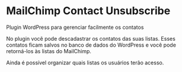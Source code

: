 # MailChimp Contact Unsubscribe

Plugin WordPress para gerenciar facilmente os contatos

No plugin você pode descadastrar os contatos das suas listas. Esses contatos ficam salvos no banco de dados do WordPress e você pode retorná-los às listas do MailChimp.

Ainda é possível organizar quais listas os usuários terão acesso.
